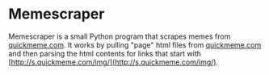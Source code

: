 # Memescraper
Memescraper is a small Python program that scrapes memes from [quickmeme.com](http://quickmeme.com/).
It works by pulling "page" html files from [quickmeme.com](http://quickmeme.com/) and then parsing the html contents for links that start with [http://s.quickmeme.com/img/](http://s.quickmeme.com/img/).
 
